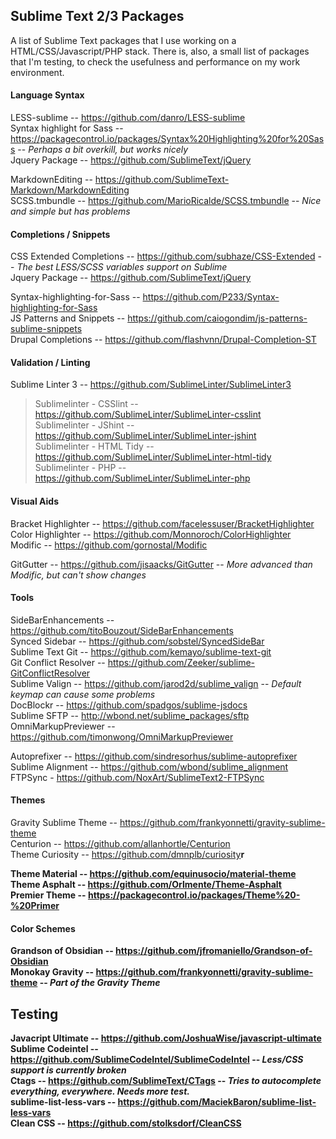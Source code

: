 ## Sublime Text 2/3 Packages
A list of Sublime Text packages that I use working on a HTML/CSS/Javascript/PHP stack. There is, also, a small list of packages that I'm testing, to check the usefulness and performance on my work environment.

#### Language Syntax

LESS-sublime -- <https://github.com/danro/LESS-sublime><br>
Syntax highlight for Sass -- <https://packagecontrol.io/packages/Syntax%20Highlighting%20for%20Sass> -- *Perhaps a bit overkill, but works nicely*<br>
Jquery Package -- <https://github.com/SublimeText/jQuery><br>

MarkdownEditing -- <https://github.com/SublimeText-Markdown/MarkdownEditing><br>
SCSS.tmbundle -- <https://github.com/MarioRicalde/SCSS.tmbundle> -- *Nice and simple but has problems*<br>

#### Completions / Snippets

CSS Extended Completions -- <https://github.com/subhaze/CSS-Extended> -- *The best LESS/SCSS variables support on Sublime*<br>
Jquery Package -- <https://github.com/SublimeText/jQuery><br>

Syntax-highlighting-for-Sass -- <https://github.com/P233/Syntax-highlighting-for-Sass><br>
JS Patterns and Snippets -- <https://github.com/caiogondim/js-patterns-sublime-snippets><br>
Drupal Completions -- <https://github.com/flashvnn/Drupal-Completion-ST><br>

#### Validation / Linting

Sublime Linter 3 -- <https://github.com/SublimeLinter/SublimeLinter3><br>
> Sublimelinter - CSSlint -- <https://github.com/SublimeLinter/SublimeLinter-csslint><br>
> Sublimelinter - JShint -- <https://github.com/SublimeLinter/SublimeLinter-jshint><br>
> Sublimelinter - HTML Tidy -- <https://github.com/SublimeLinter/SublimeLinter-html-tidy><br>
> Sublimelinter - PHP -- <https://github.com/SublimeLinter/SublimeLinter-php><br>

#### Visual Aids

Bracket Highlighter -- <https://github.com/facelessuser/BracketHighlighter><br>
Color Highlighter -- <https://github.com/Monnoroch/ColorHighlighter><br>
Modific -- <https://github.com/gornostal/Modific><br>

GitGutter -- <https://github.com/jisaacks/GitGutter> -- *More advanced than Modific, but can't show changes*<br>

#### Tools

Side​Bar​Enhancements -- <https://github.com/titoBouzout/SideBarEnhancements><br>
Synced Sidebar -- <https://github.com/sobstel/SyncedSideBar><br>
Sublime Text Git -- <https://github.com/kemayo/sublime-text-git><br>
Git Conflict Resolver -- <https://github.com/Zeeker/sublime-GitConflictResolver><br>
Sublime Valign -- <https://github.com/jarod2d/sublime_valign> -- *Default keymap can cause some problems*<br>
DocBlockr -- <https://github.com/spadgos/sublime-jsdocs><br>
Sublime SFTP -- <http://wbond.net/sublime_packages/sftp><br>
OmniMarkupPreviewer -- <https://github.com/timonwong/OmniMarkupPreviewer><br>

Autoprefixer -- <https://github.com/sindresorhus/sublime-autoprefixer>
Sublime Alignment -- <https://github.com/wbond/sublime_alignment><br>
FTPSync - <https://github.com/NoxArt/SublimeText2-FTPSync><br>

#### Themes

Gravity Sublime Theme -- <https://github.com/frankyonnetti/gravity-sublime-theme><br>
Centurion -- <https://github.com/allanhortle/Centurion><br>
Theme Curiosity -- <https://github.com/dmnplb/curiosity><b>r

Theme Material -- <https://github.com/equinusocio/material-theme><br>
Theme Asphalt -- <https://github.com/Orlmente/Theme-Asphalt><br>
Premier Theme -- <https://packagecontrol.io/packages/Theme%20-%20Primer><br>

#### Color Schemes

Grandson of Obsidian -- <https://github.com/jfromaniello/Grandson-of-Obsidian><br>
Monokay Gravity -- <https://github.com/frankyonnetti/gravity-sublime-theme> -- *Part of the Gravity Theme*

## Testing
Javacript Ultimate -- <https://github.com/JoshuaWise/javascript-ultimate><br>
Sublime Codeintel -- <https://github.com/SublimeCodeIntel/SublimeCodeIntel> -- *Less/CSS support is currently broken*<br>
Ctags -- <https://github.com/SublimeText/CTags> -- *Tries to autocomplete everything, everywhere. Needs more test.*<br>
sublime-list-less-vars -- <https://github.com/MaciekBaron/sublime-list-less-vars><br>
Clean CSS -- <https://github.com/stolksdorf/CleanCSS><br>
